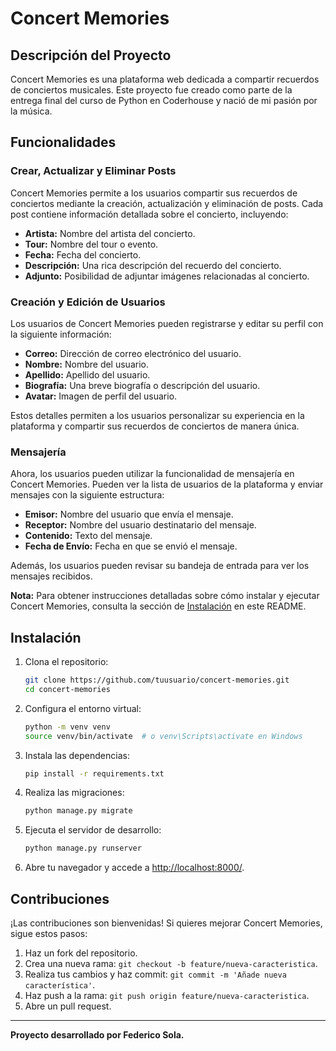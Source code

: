 # Concert Memories

## Descripción del Proyecto

Concert Memories es una plataforma web dedicada a compartir recuerdos de conciertos musicales. Este proyecto fue creado como parte de la entrega final del curso de Python en Coderhouse y nació de mi pasión por la música.

## Funcionalidades

### Crear, Actualizar y Eliminar Posts

Concert Memories permite a los usuarios compartir sus recuerdos de conciertos mediante la creación, actualización y eliminación de posts. Cada post contiene información detallada sobre el concierto, incluyendo:

- **Artista:** Nombre del artista del concierto.
- **Tour:** Nombre del tour o evento.
- **Fecha:** Fecha del concierto.
- **Descripción:** Una rica descripción del recuerdo del concierto.
- **Adjunto:** Posibilidad de adjuntar imágenes relacionadas al concierto.

### Creación y Edición de Usuarios

Los usuarios de Concert Memories pueden registrarse y editar su perfil con la siguiente información:

- **Correo:** Dirección de correo electrónico del usuario.
- **Nombre:** Nombre del usuario.
- **Apellido:** Apellido del usuario.
- **Biografía:** Una breve biografía o descripción del usuario.
- **Avatar:** Imagen de perfil del usuario.

Estos detalles permiten a los usuarios personalizar su experiencia en la plataforma y compartir sus recuerdos de conciertos de manera única.

### Mensajería

Ahora, los usuarios pueden utilizar la funcionalidad de mensajería en Concert Memories. Pueden ver la lista de usuarios de la plataforma y enviar mensajes con la siguiente estructura:

- **Emisor:** Nombre del usuario que envía el mensaje.
- **Receptor:** Nombre del usuario destinatario del mensaje.
- **Contenido:** Texto del mensaje.
- **Fecha de Envío:** Fecha en que se envió el mensaje.

Además, los usuarios pueden revisar su bandeja de entrada para ver los mensajes recibidos.

**Nota:** Para obtener instrucciones detalladas sobre cómo instalar y ejecutar Concert Memories, consulta la sección de [Instalación](#instalación) en este README.

## Instalación

1. Clona el repositorio:

    ```bash
    git clone https://github.com/tuusuario/concert-memories.git
    cd concert-memories
    ```

2. Configura el entorno virtual:

    ```bash
    python -m venv venv
    source venv/bin/activate  # o venv\Scripts\activate en Windows
    ```

3. Instala las dependencias:

    ```bash
    pip install -r requirements.txt
    ```

4. Realiza las migraciones:

    ```bash
    python manage.py migrate
    ```

5. Ejecuta el servidor de desarrollo:

    ```bash
    python manage.py runserver
    ```

6. Abre tu navegador y accede a [http://localhost:8000/](http://localhost:8000/).

## Contribuciones

¡Las contribuciones son bienvenidas! Si quieres mejorar Concert Memories, sigue estos pasos:

1. Haz un fork del repositorio.
2. Crea una nueva rama: `git checkout -b feature/nueva-caracteristica`.
3. Realiza tus cambios y haz commit: `git commit -m 'Añade nueva característica'`.
4. Haz push a la rama: `git push origin feature/nueva-caracteristica`.
5. Abre un pull request.

---

**Proyecto desarrollado por Federico Sola.**
